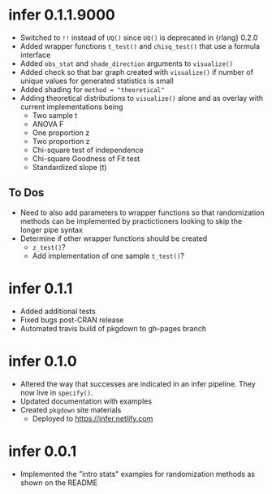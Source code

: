 # infer 0.1.1.9000

- Switched to `!!` instead of `UQ()` since `UQ()` is deprecated in {rlang} 0.2.0
- Added wrapper functions `t_test()` and `chisq_test()` that use a formula interface
- Added `obs_stat` and `shade_direction` arguments to `visualize()`
- Added check so that bar graph created with `visualize()` if number of unique
values for generated statistics is small
- Added shading for `method = "theoretical"` 
- Adding theoretical distributions to `visualize()` alone and as overlay with current implementations being
    - Two sample t
    - ANOVA F
    - One proportion z
    - Two proportion z
    - Chi-square test of independence
    - Chi-square Goodness of Fit test
    - Standardized slope (t)

## To Dos

- Need to also add parameters to wrapper functions so that randomization methods can be implemented by practictioners looking to skip the longer pipe syntax
- Determine if other wrapper functions should be created 
    - `z_test()`? 
    - Add implementation of one sample `t_test()`?
    
# infer 0.1.1
- Added additional tests
- Fixed bugs post-CRAN release
- Automated travis build of pkgdown to gh-pages branch

# infer 0.1.0
- Altered the way that successes are indicated in an infer pipeline. They now live in `specify()`.
- Updated documentation with examples
- Created `pkgdown` site materials
  - Deployed to https://infer.netlify.com


# infer 0.0.1
- Implemented the "intro stats" examples for randomization methods as shown on the README
